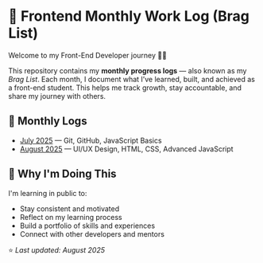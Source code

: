 # 🧾 Frontend Monthly Work Log (Brag List)

Welcome to my Front-End Developer journey 👩‍💻

This repository contains my **monthly progress logs** — also known as my *Brag List*. Each month, I document what I’ve learned, built, and achieved as a front-end student. This helps me track growth, stay accountable, and share my journey with others.

## 📅 Monthly Logs

- [July 2025](./2025/July.md) — Git, GitHub, JavaScript Basics
- [August 2025](./2025/August.md) — UI/UX Design, HTML, CSS, Advanced JavaScript

## 🌟 Why I'm Doing This

I'm learning in public to:
- Stay consistent and motivated
- Reflect on my learning process
- Build a portfolio of skills and experiences
- Connect with other developers and mentors
  
⭐ _Last updated: August 2025_
